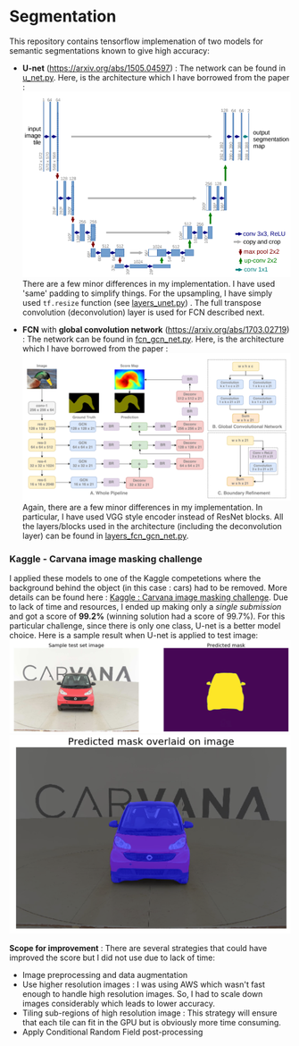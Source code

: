 # Segmentation

This repository contains tensorflow implemenation of two models for semantic segmentations known to give high accuracy:

* **U-net** (https://arxiv.org/abs/1505.04597) : The network can be found in [u_net.py](./u_net.py). Here, is the architecture which I have borrowed from the paper :
![unet](./misc/unet.png)
There are a few minor differences in my implementation. I have used 'same' padding to simplify things. For the upsampling, I have simply used `tf.resize` function (see [layers_unet.py](./layers_unet.py)) . The full transpose convolution (deconvolution) layer is used for FCN described next. 

* **FCN** with **global convolution network**  (https://arxiv.org/abs/1703.02719) : The network can be found in [fcn_gcn_net.py](./fcn_gcn_net.py). Here, is the architecture which I have borrowed from the paper :
![fcn_gcn](./misc/fcn_gcn.png)
Again, there are a few minor differences in my implementation. In particular, I have used VGG style encoder instead of ResNet blocks. All the layers/blocks used in the architecture (including the deconvolution layer) can be found in [layers_fcn_gcn_net.py](./layers_fcn_gcn_net.py).


### Kaggle - Carvana image masking challenge
I applied these models to one of the Kaggle competetions where the background behind the object (in this case : cars) had to be removed. More details can be found here : [Kaggle : Carvana image masking challenge](https://www.kaggle.com/c/carvana-image-masking-challenge). Due to lack of time and resources, I ended up making only a *single submission* and got a score of **99.2%** (winning solution had a score of 99.7%). For this particular challenge, since there is only one class, U-net is a better model choice. Here is a sample result when U-net is applied to test image:
![carvana_test](./misc/carvana_test.png)  
![carvana_test_overlay](./misc/carvana_test_overlay.png)  


**Scope for improvement** :
There are several strategies that could have improved the score but I did not use due to lack of time:

* Image preprocessing and data augmentation 
* Use higher resolution images : I was using AWS which wasn't fast enough to handle high resolution images. So, I had to scale down images considerably which leads to lower accuracy.
* Tiling sub-regions of high resolution image : This strategy will ensure that each tile can fit in the GPU but is obviously more time consuming. 
* Apply Conditional Random Field post-processing
  